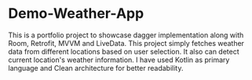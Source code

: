# Demo-Weather-App
This is a portfolio project to showcase dagger implementation along with Room, Retrofit, MVVM and LiveData. This project simply fetches weather data from different locations based on user selection. It also can detect current location's weather information. I have used Kotlin as primary language and Clean architecture for better readability.
